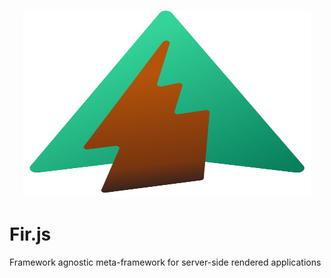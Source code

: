 <p align="center">
  <img width="460" height="300" src="https://github.com/adamjedlicka/fir/blob/master/docs/public/logo.svg?raw=true" alt="logo">
</p>

# Fir.js

Framework agnostic meta-framework for server-side rendered applications
